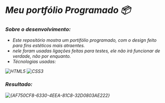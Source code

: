 <i>
  
# Meu portfólio Programado 📦

### Sobre o desenvolvimento:
<ul>
  <li>
    Este repositório mostra um portifólio programado, com o design feito para fins estéticos mais atraentes.
  </li>
  <li>
    nele foram usadas ligações feitas para testes, ele não irá funcionar de verdade, não por enquanto.
  </li>
  <li>
    Técnologias usadas:
  </li>
</ul>


![HTML5](https://img.shields.io/badge/html5-%23E34F26.svg?style=for-the-badge&logo=html5&logoColor=white)
![CSS3](https://img.shields.io/badge/css3-%231572B6.svg?style=for-the-badge&logo=css3&logoColor=white)

### Resultado: 
![{AF750CF8-6330-4EEA-81C8-32D0803AE222}](https://github.com/user-attachments/assets/48946fb7-7640-45c5-ab00-e8a2fb449c35)

</i>
